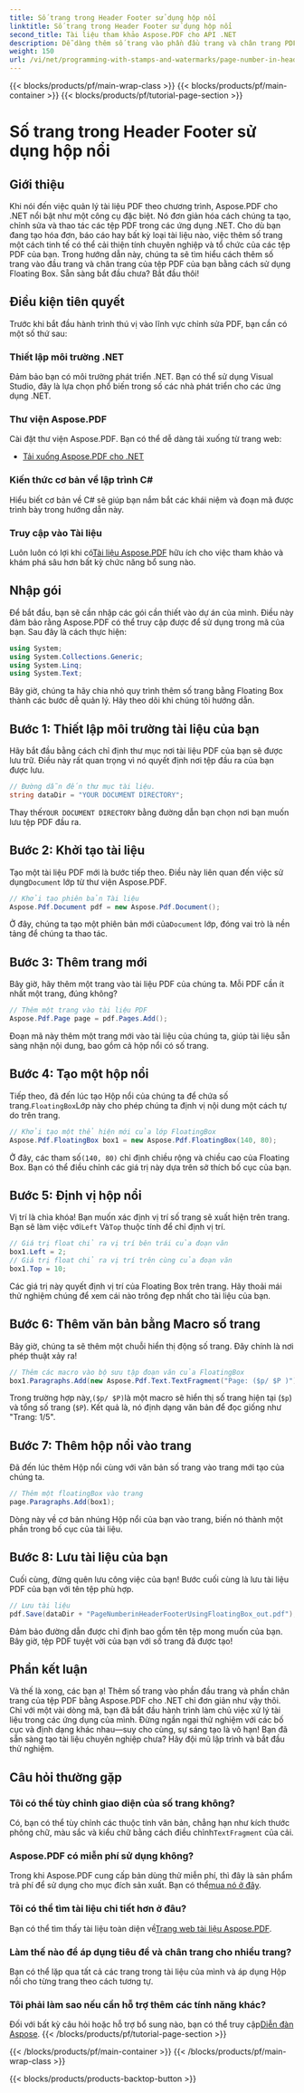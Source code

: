 ```yaml
---
title: Số trang trong Header Footer sử dụng hộp nổi
linktitle: Số trang trong Header Footer sử dụng hộp nổi
second_title: Tài liệu tham khảo Aspose.PDF cho API .NET
description: Dễ dàng thêm số trang vào phần đầu trang và chân trang PDF bằng Floating Box với Aspose.PDF cho .NET trong hướng dẫn từng bước này.
weight: 150
url: /vi/net/programming-with-stamps-and-watermarks/page-number-in-header-footer-using-floating-box/
---
```


{{< blocks/products/pf/main-wrap-class >}}
{{< blocks/products/pf/main-container >}}
{{< blocks/products/pf/tutorial-page-section >}}

# Số trang trong Header Footer sử dụng hộp nổi

## Giới thiệu

Khi nói đến việc quản lý tài liệu PDF theo chương trình, Aspose.PDF cho .NET nổi bật như một công cụ đặc biệt. Nó đơn giản hóa cách chúng ta tạo, chỉnh sửa và thao tác các tệp PDF trong các ứng dụng .NET. Cho dù bạn đang tạo hóa đơn, báo cáo hay bất kỳ loại tài liệu nào, việc thêm số trang một cách tinh tế có thể cải thiện tính chuyên nghiệp và tổ chức của các tệp PDF của bạn. Trong hướng dẫn này, chúng ta sẽ tìm hiểu cách thêm số trang vào đầu trang và chân trang của tệp PDF của bạn bằng cách sử dụng Floating Box. Sẵn sàng bắt đầu chưa? Bắt đầu thôi!

## Điều kiện tiên quyết

Trước khi bắt đầu hành trình thú vị vào lĩnh vực chỉnh sửa PDF, bạn cần có một số thứ sau:

### Thiết lập môi trường .NET
Đảm bảo bạn có môi trường phát triển .NET. Bạn có thể sử dụng Visual Studio, đây là lựa chọn phổ biến trong số các nhà phát triển cho các ứng dụng .NET.

### Thư viện Aspose.PDF
Cài đặt thư viện Aspose.PDF. Bạn có thể dễ dàng tải xuống từ trang web:

- [Tải xuống Aspose.PDF cho .NET](https://releases.aspose.com/pdf/net/)

### Kiến thức cơ bản về lập trình C#
Hiểu biết cơ bản về C# sẽ giúp bạn nắm bắt các khái niệm và đoạn mã được trình bày trong hướng dẫn này.

### Truy cập vào Tài liệu
 Luôn luôn có lợi khi có[Tài liệu Aspose.PDF](https://reference.aspose.com/pdf/net/) hữu ích cho việc tham khảo và khám phá sâu hơn bất kỳ chức năng bổ sung nào.

## Nhập gói

Để bắt đầu, bạn sẽ cần nhập các gói cần thiết vào dự án của mình. Điều này đảm bảo rằng Aspose.PDF có thể truy cập được để sử dụng trong mã của bạn. Sau đây là cách thực hiện:

```csharp
using System;
using System.Collections.Generic;
using System.Linq;
using System.Text;
```

Bây giờ, chúng ta hãy chia nhỏ quy trình thêm số trang bằng Floating Box thành các bước dễ quản lý. Hãy theo dõi khi chúng tôi hướng dẫn.

## Bước 1: Thiết lập môi trường tài liệu của bạn

Hãy bắt đầu bằng cách chỉ định thư mục nơi tài liệu PDF của bạn sẽ được lưu trữ. Điều này rất quan trọng vì nó quyết định nơi tệp đầu ra của bạn được lưu.

```csharp
// Đường dẫn đến thư mục tài liệu.
string dataDir = "YOUR DOCUMENT DIRECTORY";
```

 Thay thế`YOUR DOCUMENT DIRECTORY` bằng đường dẫn bạn chọn nơi bạn muốn lưu tệp PDF đầu ra.

## Bước 2: Khởi tạo tài liệu

 Tạo một tài liệu PDF mới là bước tiếp theo. Điều này liên quan đến việc sử dụng`Document` lớp từ thư viện Aspose.PDF.

```csharp
// Khởi tạo phiên bản Tài liệu
Aspose.Pdf.Document pdf = new Aspose.Pdf.Document();
```
 Ở đây, chúng ta tạo một phiên bản mới của`Document` lớp, đóng vai trò là nền tảng để chúng ta thao tác.

## Bước 3: Thêm trang mới

Bây giờ, hãy thêm một trang vào tài liệu PDF của chúng ta. Mỗi PDF cần ít nhất một trang, đúng không?

```csharp
// Thêm một trang vào tài liệu PDF
Aspose.Pdf.Page page = pdf.Pages.Add();
```
Đoạn mã này thêm một trang mới vào tài liệu của chúng ta, giúp tài liệu sẵn sàng nhận nội dung, bao gồm cả hộp nổi có số trang.

## Bước 4: Tạo một hộp nổi

 Tiếp theo, đã đến lúc tạo Hộp nổi của chúng ta để chứa số trang.`FloatingBox`Lớp này cho phép chúng ta định vị nội dung một cách tự do trên trang.

```csharp
// Khởi tạo một thể hiện mới của lớp FloatingBox
Aspose.Pdf.FloatingBox box1 = new Aspose.Pdf.FloatingBox(140, 80);
```
 Ở đây, các tham số`(140, 80)` chỉ định chiều rộng và chiều cao của Floating Box. Bạn có thể điều chỉnh các giá trị này dựa trên sở thích bố cục của bạn.

## Bước 5: Định vị hộp nổi

 Vị trí là chìa khóa! Bạn muốn xác định vị trí số trang sẽ xuất hiện trên trang. Bạn sẽ làm việc với`Left` Và`Top` thuộc tính để chỉ định vị trí.

```csharp
// Giá trị float chỉ ra vị trí bên trái của đoạn văn
box1.Left = 2;
// Giá trị float chỉ ra vị trí trên cùng của đoạn văn
box1.Top = 10;
```
Các giá trị này quyết định vị trí của Floating Box trên trang. Hãy thoải mái thử nghiệm chúng để xem cái nào trông đẹp nhất cho tài liệu của bạn.

## Bước 6: Thêm văn bản bằng Macro số trang

Bây giờ, chúng ta sẽ thêm một chuỗi hiển thị động số trang. Đây chính là nơi phép thuật xảy ra!

```csharp
// Thêm các macro vào bộ sưu tập đoạn văn của FloatingBox
box1.Paragraphs.Add(new Aspose.Pdf.Text.TextFragment("Page: ($p/ $P )"));
```
 Trong trường hợp này,`($p/ $P)`là một macro sẽ hiển thị số trang hiện tại (`$p`) và tổng số trang (`$P`). Kết quả là, nó định dạng văn bản để đọc giống như "Trang: 1/5".

## Bước 7: Thêm hộp nổi vào trang

Đã đến lúc thêm Hộp nổi cùng với văn bản số trang vào trang mới tạo của chúng ta.

```csharp
// Thêm một floatingBox vào trang
page.Paragraphs.Add(box1);
```
Dòng này về cơ bản nhúng Hộp nổi của bạn vào trang, biến nó thành một phần trong bố cục của tài liệu. 

## Bước 8: Lưu tài liệu của bạn

Cuối cùng, đừng quên lưu công việc của bạn! Bước cuối cùng là lưu tài liệu PDF của bạn với tên tệp phù hợp.

```csharp
// Lưu tài liệu
pdf.Save(dataDir + "PageNumberinHeaderFooterUsingFloatingBox_out.pdf");
```
Đảm bảo đường dẫn được chỉ định bao gồm tên tệp mong muốn của bạn. Bây giờ, tệp PDF tuyệt vời của bạn với số trang đã được tạo! 

## Phần kết luận

Và thế là xong, các bạn ạ! Thêm số trang vào phần đầu trang và phần chân trang của tệp PDF bằng Aspose.PDF cho .NET chỉ đơn giản như vậy thôi. Chỉ với một vài dòng mã, bạn đã bắt đầu hành trình làm chủ việc xử lý tài liệu trong các ứng dụng của mình. Đừng ngần ngại thử nghiệm với các bố cục và định dạng khác nhau—suy cho cùng, sự sáng tạo là vô hạn! Bạn đã sẵn sàng tạo tài liệu chuyên nghiệp chưa? Hãy đội mũ lập trình và bắt đầu thử nghiệm.

## Câu hỏi thường gặp

### Tôi có thể tùy chỉnh giao diện của số trang không?  
 Có, bạn có thể tùy chỉnh các thuộc tính văn bản, chẳng hạn như kích thước phông chữ, màu sắc và kiểu chữ bằng cách điều chỉnh`TextFragment` của cải.

### Aspose.PDF có miễn phí sử dụng không?  
 Trong khi Aspose.PDF cung cấp bản dùng thử miễn phí, thì đây là sản phẩm trả phí để sử dụng cho mục đích sản xuất. Bạn có thể[mua nó ở đây](https://purchase.aspose.com/buy).

### Tôi có thể tìm tài liệu chi tiết hơn ở đâu?  
 Bạn có thể tìm thấy tài liệu toàn diện về[Trang web tài liệu Aspose.PDF](https://reference.aspose.com/pdf/net/).

### Làm thế nào để áp dụng tiêu đề và chân trang cho nhiều trang?  
Bạn có thể lặp qua tất cả các trang trong tài liệu của mình và áp dụng Hộp nổi cho từng trang theo cách tương tự.

### Tôi phải làm sao nếu cần hỗ trợ thêm các tính năng khác?  
Đối với bất kỳ câu hỏi hoặc hỗ trợ bổ sung nào, bạn có thể truy cập[Diễn đàn Aspose](https://forum.aspose.com/c/pdf/10).
{{< /blocks/products/pf/tutorial-page-section >}}

{{< /blocks/products/pf/main-container >}}
{{< /blocks/products/pf/main-wrap-class >}}

{{< blocks/products/products-backtop-button >}}
